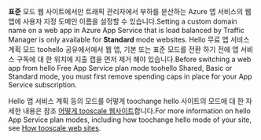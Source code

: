 <span data-ttu-id="6560e-101">**표준** 모드 웹 사이트에서만 트래픽 관리자에서 부하를 분산하는 Azure 앱 서비스의 웹앱에 사용자 지정 도메인 이름을 설정할 수 있습니다.</span><span class="sxs-lookup"><span data-stu-id="6560e-101">Setting a custom domain name on a web app in Azure App Service that is load balanced by Traffic Manager is only available for **Standard** mode websites.</span></span> <span data-ttu-id="6560e-102">Hello 무료 앱 서비스 계획 모드 toohello 공유에서에서 웹 앱, 기본 또는 표준 모드를 전환 하기 전에 앱 서비스 구독에 대 한 위치에 지출 캡을 먼저 제거 해야 있습니다.</span><span class="sxs-lookup"><span data-stu-id="6560e-102">Before switching a web app from hello Free App Service plan mode toohello Shared, Basic or Standard mode, you must first remove spending caps in place for your App Service subscription.</span></span> 

<span data-ttu-id="6560e-103">Hello 앱 서비스 계획 등의 모드를 어떻게 toochange hello 사이트의 모드에 대 한 자세한 내용은 참조 [어떻게 tooscale 웹사이트](../articles/app-service-web/web-sites-scale.md)합니다.</span><span class="sxs-lookup"><span data-stu-id="6560e-103">For more information on hello App Service plan modes, including how toochange hello mode of your site, see [How tooscale web sites](../articles/app-service-web/web-sites-scale.md).</span></span>

